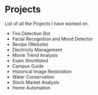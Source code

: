 # Projects
List of all the Projects I have worked on.
- Fire Detection Bot  
- Facial Recognition and Mood Detector  
- Recipe (Website)  
- Electricity Management  
- Movie Trend Analysis  
- Exam Shortlisted  
- Campus Guide  
- Historical Image Restoration  
- Water Conservation  
- Stock Market Analysis  
- Home Automation  
